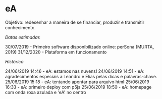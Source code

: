 # eA

Objetivo: redesenhar a maneira de se financiar, produzir e transmitir conhecimento.

*Datas estimadas*

30/07/2019 - Primeiro software disponibilizado online: perSona (MURTA, 2019)
31/12/2020 - Plataforma em funcionamento

*Histórico*

24/06/2019 14:46 - eA: estamos nas nuvens!
24/06/2019 14:51 - eA: agradecimentos especiais a Leandro e Elias pelas dicas e palavras-chave.
25/06/2019 15:18 - eA: tentando apontar para arquivo html
25/06/2019 16:33 - eA: primeiro deploy com p5js
25/06/2019 18:50 - eA: homepage com onda roxa azulada e 'eA' no centro

